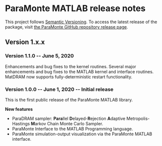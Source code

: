 # ParaMonte MATLAB release notes

This project follows [Semantic Versioning](https://semver.org/). 
To access the latest release of the package, visit [the ParaMonte GitHub repository release page](https://github.com/cdslaborg/paramonte/releases).  

## **Version 1.x.x**  

### Version  1.1.0 -- June 5, 2020  

Enhancements and bug fixes to the kernel routines.
Several major enhancements and bug fixes to the MATLAB kernel and interface routines.
MatDRAM now supports fully-deterministic restart functionality.

### Version  1.0.0 -- June 1, 2020 -- Initial release  

This is the first public release of the ParaMonte MATLAB library.  

**New features**  
-   ParaDRAM sampler: **Para**llel **D**elayed-**R**ejection **A**daptive Metropolis-Hastings **M**arkov Chain Monte Carlo Sampler.  
-   ParaMonte Interface to the MATLAB Programming language.  
-   ParaMonte simulation-output visualization via the ParaMonte MATLAB interface.  
